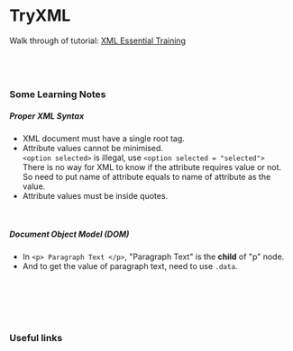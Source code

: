 # TryXML
Walk through of tutorial: [XML Essential Training](https://www.linkedin.com/learning-login/share?forceAccount=false&redirect=https%3A%2F%2Fwww.linkedin.com%2Flearning%2Fxml-essential-training-2%3Ftrk%3Dshare_ent_url)

&nbsp;
----
### Some Learning Notes ###

##### Proper XML Syntax ##### 
* XML document must have a single root tag. 
* Attribute values cannot be minimised.   
`<option selected>` is illegal, use `<option selected = "selected">`  
There is no way for XML to know if the attribute requires value or not.   
So need to put name of attribute equals to name of attribute as the value. 
* Attribute values must be inside quotes. 

&nbsp;

##### Document Object Model (DOM) #####
* In `<p> Paragraph Text </p>`, "Paragraph Text" is the **child** of "p" node. 
* And to get the value of paragraph text, need to use `.data`. 

&nbsp;

&nbsp;
----
### Useful links ###

